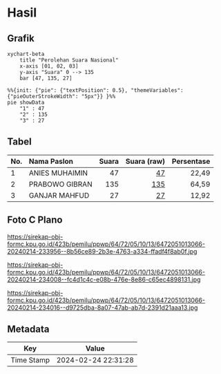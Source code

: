 # Hasil

## Grafik

```mermaid
xychart-beta
    title "Perolehan Suara Nasional"
    x-axis [01, 02, 03]
    y-axis "Suara" 0 --> 135
    bar [47, 135, 27]
```

```mermaid
%%{init: {"pie": {"textPosition": 0.5}, "themeVariables": {"pieOuterStrokeWidth": "5px"}} }%%
pie showData
    "1" : 47
    "2" : 135
    "3" : 27
```

## Tabel

| No. | Nama Paslon    | Suara | Suara (raw) | Persentase |
|:--- |:-------------- | -----:| -----------:| ----------:|
| 1   | ANIES MUHAIMIN | 47    | [47][p-1]   | 22,49      |
| 2   | PRABOWO GIBRAN | 135   | [135][p-2]  | 64,59      |
| 3   | GANJAR MAHFUD  | 27    | [27][p-3]   | 12,92      |


[p-1]: https://github.com/gigit-pemilu/pemilu-2024/blob/main/pilpres/hitung-suara/sub/64-kalimantan-timur/sub/72-kota-samarinda/sub/05-samarinda-utara/sub/1013-sempaja-timur/sub/066-tps/sub/paslon-1.txt
[p-2]: https://github.com/gigit-pemilu/pemilu-2024/blob/main/pilpres/hitung-suara/sub/64-kalimantan-timur/sub/72-kota-samarinda/sub/05-samarinda-utara/sub/1013-sempaja-timur/sub/066-tps/sub/paslon-2.txt
[p-3]: https://github.com/gigit-pemilu/pemilu-2024/blob/main/pilpres/hitung-suara/sub/64-kalimantan-timur/sub/72-kota-samarinda/sub/05-samarinda-utara/sub/1013-sempaja-timur/sub/066-tps/sub/paslon-3.txt

## Foto C Plano

https://sirekap-obj-formc.kpu.go.id/423b/pemilu/ppwp/64/72/05/10/13/6472051013066-20240214-233956--8b56ce89-2b3e-4763-a334-ffadf4f8ab0f.jpg

https://sirekap-obj-formc.kpu.go.id/423b/pemilu/ppwp/64/72/05/10/13/6472051013066-20240214-234008--fc4d1c4c-e08b-476e-8e86-c65ec4898131.jpg

https://sirekap-obj-formc.kpu.go.id/423b/pemilu/ppwp/64/72/05/10/13/6472051013066-20240214-234016--d9725dba-8a07-47ab-ab7d-2391d21aaa13.jpg


## Metadata

| Key        | Value               |
| ---------- | ------------------- |
| Time Stamp | 2024-02-24 22:31:28 |



